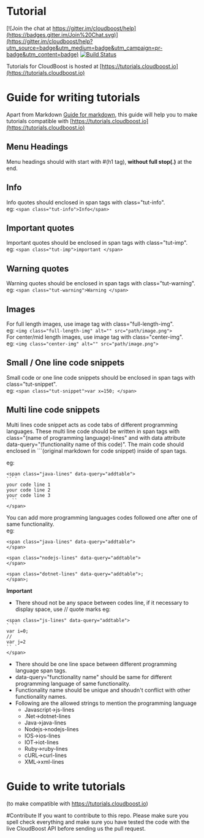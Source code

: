 # Tutorial

[![Join the chat at https://gitter.im/cloudboost/help](https://badges.gitter.im/Join%20Chat.svg)](https://gitter.im/cloudboost/help?utm_source=badge&utm_medium=badge&utm_campaign=pr-badge&utm_content=badge) [![Build Status](http://cbjenkins.cloudapp.net:8080/buildStatus/icon?job=CbTutorial)](http://cbjenkins.cloudapp.net:8080/job/CbTutorial/)


Tutorials for CloudBoost is hosted at [https://tutorials.cloudboost.io](https://tutorials.cloudboost.io)

# Guide for writing tutorials

Apart from Markdown [Guide for markdown](https://guides.github.com/features/mastering-markdown), this guide will help you to make tutorials compatible with [https://tutorials.cloudboost.io](https://tutorials.cloudboost.io)


## Menu Headings
Menu headings should with start with #(h1 tag), **without full stop(.)** at the end.

## Info
Info quotes should enclosed in span tags with class="tut-info".</br>
eg: ```<span class="tut-info">Info</span>```

## Important quotes
Important quotes should be enclosed in span tags with class="tut-imp".</br>
eg: ```<span class="tut-imp">important </span>```

## Warning quotes
Warning quotes should be enclosed in span tags with class="tut-warning".</br>
eg: ```<span class="tut-warning">Warning </span>```

## Images
For full length images, use image tag with class="full-length-img".</br>
eg: ```<img class="full-length-img" alt="" src="path/image.png">```
</br>
For center/mid length images, use image tag with class="center-img".</br>
eg: ```<img class="center-img" alt="" src="path/image.png">```

## Small / One line code snippets
Small code or one line code snippets should be enclosed in span tags with class="tut-snippet".</br>
eg: ```<span class="tut-snippet">var x=150; </span>```

## Multi line code snippets
Multi lines code snippet acts as code tabs of different programming languages. These multi line code should be written in span tags with class="(name of programming language)-lines" and with data attribute data-query="(functionality name of this code)". The main code should enclosed in ```(original markdown for code snippet) inside of span tags.

eg: 
```
<span class="java-lines" data-query="addtable">
`` `
your code line 1
your code line 2
your code line 3
` ``
</span>
```

You can add more programming languages codes followed one after one of same functionality.</br>
eg:

```
<span class="java-lines" data-query="addtable">
</span>
    
<span class="nodejs-lines" data-query="addtable">
</span>
    
<span class="dotnet-lines" data-query="addtable">;
</span>;
```

**Important**
* There shoud not be any space between codes line, if it necessary to display space, use // quote marks
eg:
```
<span class="js-lines" data-query="addtable">
` ``
var i=0;
//
var j=2
`` `
</span>
```
* There should be one line space between different programming language span tags.
* data-query="functionality name" should be same for different programming language of same functionality.
* Functionality name should be unique and shoudn't conflict with other functionality names.
* Following are the allowed strings to mention the programming language
  * Javascript->js-lines
  * .Net->dotnet-lines
  * Java->java-lines
  * Nodejs->nodejs-lines
  * IOS->ios-lines
  * IOT->iot-lines
  * Ruby->ruby-lines
  * cURL->curl-lines
  * XML->xml-lines


# Guide to write tutorials
(to make compatible with https://tutorials.cloudboost.io)

#Contribute
If you want to contribute to this repo. Please make sure you spell check everything and make sure you have tested the code with the live CloudBoost API before sending us the pull request.
